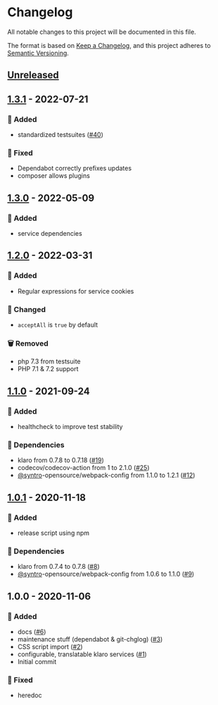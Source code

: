 # Changelog
All notable changes to this project will be documented in this file.

The format is based on [Keep a Changelog](https://keepachangelog.com/en/1.0.0/),
and this project adheres to [Semantic Versioning](https://semver.org/spec/v2.0.0.html).

<a name="unreleased"></a>
## [Unreleased]


<a name="1.3.1"></a>
## [1.3.1] - 2022-07-21
### 🍰 Added
- standardized testsuites ([#40](https://github.com/syntro-opensource/silverstripe-klaro/issues/40))

### 🐞 Fixed
- Dependabot correctly prefixes updates
- composer allows plugins


<a name="1.3.0"></a>
## [1.3.0] - 2022-05-09
### 🍰 Added
- service dependencies


<a name="1.2.0"></a>
## [1.2.0] - 2022-03-31
### 🍰 Added
- Regular expressions for service cookies

### 🔧 Changed
- `acceptAll` is `true` by default

### 🗑 Removed
- php 7.3 from testsuite
- PHP 7.1 & 7.2 support


<a name="1.1.0"></a>
## [1.1.0] - 2021-09-24
### 🍰 Added
- healthcheck to improve test stability

### 🧬 Dependencies
- klaro from 0.7.8 to 0.7.18 ([#19](https://github.com/syntro-opensource/silverstripe-klaro/issues/19))
- codecov/codecov-action from 1 to 2.1.0 ([#25](https://github.com/syntro-opensource/silverstripe-klaro/issues/25))
- [@syntro](https://github.com/syntro)-opensource/webpack-config from 1.1.0 to 1.2.1 ([#12](https://github.com/syntro-opensource/silverstripe-klaro/issues/12))


<a name="1.0.1"></a>
## [1.0.1] - 2020-11-18
### 🍰 Added
- release script using npm

### 🧬 Dependencies
- klaro from 0.7.4 to 0.7.8 ([#8](https://github.com/syntro-opensource/silverstripe-klaro/issues/8))
- [@syntro](https://github.com/syntro)-opensource/webpack-config from 1.0.6 to 1.1.0 ([#9](https://github.com/syntro-opensource/silverstripe-klaro/issues/9))


<a name="1.0.0"></a>
## 1.0.0 - 2020-11-06
### 🍰 Added
- docs ([#6](https://github.com/syntro-opensource/silverstripe-klaro/issues/6))
- maintenance stuff (dependabot & git-chglog) ([#3](https://github.com/syntro-opensource/silverstripe-klaro/issues/3))
- CSS script import ([#2](https://github.com/syntro-opensource/silverstripe-klaro/issues/2))
- configurable, translatable klaro services  ([#1](https://github.com/syntro-opensource/silverstripe-klaro/issues/1))
- Initial commit

### 🐞 Fixed
- heredoc


[Unreleased]: https://github.com/syntro-opensource/silverstripe-klaro/compare/1.3.1...HEAD
[1.3.1]: https://github.com/syntro-opensource/silverstripe-klaro/compare/1.3.0...1.3.1
[1.3.0]: https://github.com/syntro-opensource/silverstripe-klaro/compare/1.2.0...1.3.0
[1.2.0]: https://github.com/syntro-opensource/silverstripe-klaro/compare/1.1.0...1.2.0
[1.1.0]: https://github.com/syntro-opensource/silverstripe-klaro/compare/1.0.1...1.1.0
[1.0.1]: https://github.com/syntro-opensource/silverstripe-klaro/compare/1.0.0...1.0.1
